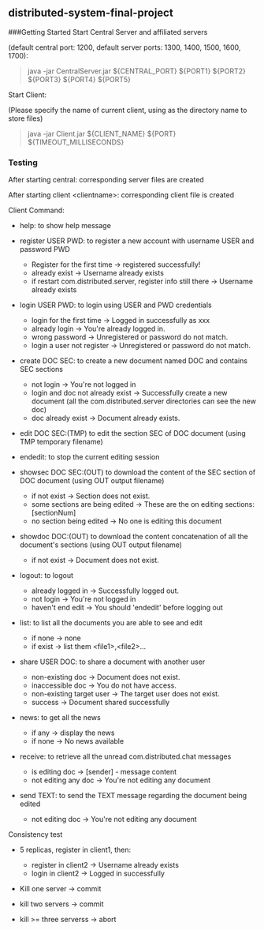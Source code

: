 ## distributed-system-final-project

###Getting Started
Start Central Server and affiliated servers

(default central port: 1200, default server ports: 1300, 1400, 1500, 1600, 1700):
> java -jar CentralServer.jar ${CENTRAL_PORT} ${PORT1} ${PORT2} ${PORT3} ${PORT4} ${PORT5}

Start Client:

(Please specify the name of current client, using as the directory name to store files)
> java -jar Client.jar ${CLIENT_NAME} ${PORT} ${TIMEOUT_MILLISECONDS}

### Testing


After starting central: corresponding server files are created

After starting client \<clientname>: corresponding client file is created



Client Command:

- help: to show help message

- register USER PWD: to register a new account with username USER and password PWD

  - Register for the first time -> registered successfully!
  - already exist -> Username already exists
  - if restart com.distributed.server, register info still there -> Username already exists

- login USER PWD: to login using USER and PWD credentials

  - login for the first time -> Logged in successfully as xxx
  - already login -> You're already logged in.
  - wrong password -> Unregistered or password do not match.
  - login a user not register -> Unregistered or password do not match.

- create DOC SEC: to create a new document named DOC and contains SEC sections

  - not login -> You're not logged in
  - login and doc not already exist -> Successfully create a new document (all the com.distributed.server directories can see the new doc)
  - doc already exist -> Document already exists.

- edit DOC SEC:(TMP) to edit the section SEC of DOC document (using TMP temporary filename)

- endedit: to stop the current editing session

- showsec DOC SEC:(OUT) to download the content of the SEC section of DOC document (using OUT output filename)
    - if not exist -> Section does not exist.
    - some sections are being edited -> These are the on editing sections: [sectionNum]
    - no section being edited -> No one is editing this document
  
- showdoc DOC:(OUT) to download the content concatenation of all the document's sections (using OUT output filename)
    - if not exist -> Document does not exist.

- logout: to logout

    - already logged in -> Successfully logged out.
    - not login -> You're not logged in
    - haven't end edit -> You should 'endedit' before logging out

- list: to list all the documents you are able to see and edit

  - if none -> none
  - if exist -> list them \<file1>,\<file2>...

- share USER DOC: to share a document with another user

  - non-existing doc -> Document does not exist.
  - inaccessible doc -> You do not have access.
  - non-existing target user -> The target user does not exist.
  - success -> Document shared successfully

- news: to get all the news

  - if any -> display the news
  - if none -> No news available

- receive: to retrieve all the unread com.distributed.chat messages
  - is editing doc -> [sender] - message content
  - not editing any doc -> You're not editing any document

- send TEXT: to send the TEXT message regarding the document being edited
  - not editing doc -> You're not editing any document


Consistency test

- 5 replicas, register in client1, then:
  - register in client2 -> Username already exists
  - login in client2 -> Logged in successfully

- Kill one server -> commit
- kill two servers -> commit
- kill >= three serverss -> abort

